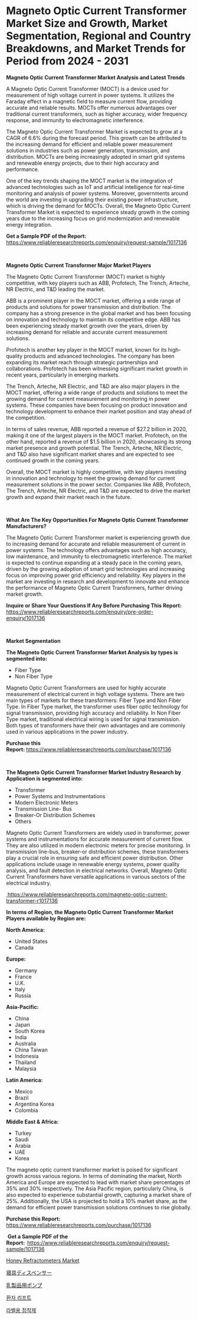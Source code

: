 <p><h1>Magneto Optic Current Transformer Market Size and Growth, Market Segmentation, Regional and Country Breakdowns, and Market Trends for Period from 2024 -  2031</h1></p><p><strong>Magneto Optic Current Transformer Market Analysis and Latest Trends</strong></p>
<p><p>A Magneto Optic Current Transformer (MOCT) is a device used for measurement of high voltage current in power systems. It utilizes the Faraday effect in a magnetic field to measure current flow, providing accurate and reliable results. MOCTs offer numerous advantages over traditional current transformers, such as higher accuracy, wider frequency response, and immunity to electromagnetic interference.</p><p>The Magneto Optic Current Transformer Market is expected to grow at a CAGR of 6.6% during the forecast period. This growth can be attributed to the increasing demand for efficient and reliable power measurement solutions in industries such as power generation, transmission, and distribution. MOCTs are being increasingly adopted in smart grid systems and renewable energy projects, due to their high accuracy and performance.</p><p>One of the key trends shaping the MOCT market is the integration of advanced technologies such as IoT and artificial intelligence for real-time monitoring and analysis of power systems. Moreover, governments around the world are investing in upgrading their existing power infrastructure, which is driving the demand for MOCTs. Overall, the Magneto Optic Current Transformer Market is expected to experience steady growth in the coming years due to the increasing focus on grid modernization and renewable energy integration.</p></p>
<p><strong>Get a Sample PDF of the Report:&nbsp;</strong> <a href="https://www.reliableresearchreports.com/enquiry/request-sample/1017136">https://www.reliableresearchreports.com/enquiry/request-sample/1017136</a></p>
<p>&nbsp;</p>
<p><strong>Magneto Optic Current Transformer Major Market Players</strong></p>
<p><p>The Magneto Optic Current Transformer (MOCT) market is highly competitive, with key players such as ABB, Profotech, The Trench, Arteche, NR Electric, and T&D leading the market. </p><p>ABB is a prominent player in the MOCT market, offering a wide range of products and solutions for power transmission and distribution. The company has a strong presence in the global market and has been focusing on innovation and technology to maintain its competitive edge. ABB has been experiencing steady market growth over the years, driven by increasing demand for reliable and accurate current measurement solutions.</p><p>Profotech is another key player in the MOCT market, known for its high-quality products and advanced technologies. The company has been expanding its market reach through strategic partnerships and collaborations. Profotech has been witnessing significant market growth in recent years, particularly in emerging markets.</p><p>The Trench, Arteche, NR Electric, and T&D are also major players in the MOCT market, offering a wide range of products and solutions to meet the growing demand for current measurement and monitoring in power systems. These companies have been focusing on product innovation and technology development to enhance their market position and stay ahead of the competition.</p><p>In terms of sales revenue, ABB reported a revenue of $27.2 billion in 2020, making it one of the largest players in the MOCT market. Profotech, on the other hand, reported a revenue of $1.5 billion in 2020, showcasing its strong market presence and growth potential. The Trench, Arteche, NR Electric, and T&D also have significant market shares and are expected to see continued growth in the coming years. </p><p>Overall, the MOCT market is highly competitive, with key players investing in innovation and technology to meet the growing demand for current measurement solutions in the power sector. Companies like ABB, Profotech, The Trench, Arteche, NR Electric, and T&D are expected to drive the market growth and expand their market reach in the future.</p></p>
<p>&nbsp;</p>
<p><strong>What Are The Key Opportunities For Magneto Optic Current Transformer Manufacturers?</strong></p>
<p><p>The Magneto Optic Current Transformer market is experiencing growth due to increasing demand for accurate and reliable measurement of current in power systems. The technology offers advantages such as high accuracy, low maintenance, and immunity to electromagnetic interference. The market is expected to continue expanding at a steady pace in the coming years, driven by the growing adoption of smart grid technologies and increasing focus on improving power grid efficiency and reliability. Key players in the market are investing in research and development to innovate and enhance the performance of Magneto Optic Current Transformers, further driving market growth.</p></p>
<p><strong>Inquire or Share Your Questions If Any Before Purchasing This Report:</strong> <a href="https://www.reliableresearchreports.com/enquiry/pre-order-enquiry/1017136">https://www.reliableresearchreports.com/enquiry/pre-order-enquiry/1017136</a></p>
<p>&nbsp;</p>
<p><strong>Market Segmentation</strong></p>
<p><strong>The Magneto Optic Current Transformer Market Analysis by types is segmented into:</strong></p>
<p><ul><li>Fiber Type</li><li>Non Fiber Type</li></ul></p>
<p><p>Magneto Optic Current Transformers are used for highly accurate measurement of electrical current in high voltage systems. There are two main types of markets for these transformers: Fiber Type and Non Fiber Type. In Fiber Type market, the transformer uses fiber optic technology for signal transmission, providing high accuracy and reliability. In Non Fiber Type market, traditional electrical wiring is used for signal transmission. Both types of transformers have their own advantages and are commonly used in various applications in the power industry.</p></p>
<p><strong>Purchase this Report:&nbsp;</strong><a href="https://www.reliableresearchreports.com/purchase/1017136">https://www.reliableresearchreports.com/purchase/1017136</a></p>
<p>&nbsp;</p>
<p><strong>The Magneto Optic Current Transformer Market Industry Research by Application is segmented into:</strong></p>
<p><ul><li>Transformer</li><li>Power Systems and Instrumentations</li><li>Modern Electronic Meters</li><li>Transmission Line- Bus</li><li>Breaker-Or Distribution Schemes</li><li>Others</li></ul></p>
<p><p>Magneto Optic Current Transformers are widely used in transformer, power systems and instrumentations for accurate measurement of current flow. They are also utilized in modern electronic meters for precise monitoring. In transmission line-bus, breaker-or distribution schemes, these transformers play a crucial role in ensuring safe and efficient power distribution. Other applications include usage in renewable energy systems, power quality analysis, and fault detection in electrical networks. Overall, Magneto Optic Current Transformers have versatile applications in various sectors of the electrical industry.</p></p>
<p><a href="https://www.reliableresearchreports.com/magneto-optic-current-transformer-r1017136">&nbsp;https://www.reliableresearchreports.com/magneto-optic-current-transformer-r1017136</a></p>
<p><strong>In terms of Region, the Magneto Optic Current Transformer Market Players available by Region are:</strong></p>
<p>
    <p> <strong> North America: </strong>
        <ul>
            <li>United States</li>
            <li>Canada</li>
        </ul>
        </p> 
    <p> <strong> Europe: </strong>
        <ul>
            <li>Germany</li>
            <li>France</li>
            <li>U.K.</li>
            <li>Italy</li>
            <li>Russia</li>
        </ul>
        </p> 
    <p> <strong> Asia-Pacific: </strong>
        <ul>
            <li>China</li>
            <li>Japan</li>
            <li>South Korea</li>
            <li>India</li>
            <li>Australia</li>
            <li>China Taiwan</li>
            <li>Indonesia</li>
            <li>Thailand</li>
            <li>Malaysia</li>
        </ul>
        </p> 
    <p> <strong> Latin America: </strong>
        <ul>
            <li>Mexico</li>
            <li>Brazil</li>
            <li>Argentina Korea</li>
            <li>Colombia</li>
        </ul>
        </p> 
    <p> <strong> Middle East & Africa: </strong>
        <ul>
            <li>Turkey</li>
            <li>Saudi</li>
            <li>Arabia</li>
            <li>UAE</li>
            <li>Korea</li>
        </ul>
    </p>
    </p>
<p><p>The magneto optic current transformer market is poised for significant growth across various regions. In terms of dominating the market, North America and Europe are expected to lead with market share percentages of 35% and 30% respectively. The Asia Pacific region, particularly China, is also expected to experience substantial growth, capturing a market share of 25%. Additionally, the USA is projected to hold a 10% market share, as the demand for efficient power transmission solutions continues to rise globally.</p></p>
<p><strong>Purchase this Report: </strong><a href="https://www.reliableresearchreports.com/purchase/1017136">https://www.reliableresearchreports.com/purchase/1017136</a></p>
<p>&nbsp;<strong>Get a Sample PDF of the Report:&nbsp;&nbsp;</strong><a href="https://www.reliableresearchreports.com/enquiry/request-sample/1017136">https://www.reliableresearchreports.com/enquiry/request-sample/1017136</a></p>
<p><strong></strong></p>
<p><p><a href="https://github.com/vimar16th/Market-Research-Report-List-4/blob/main/honey-refractometers-market.md">Honey Refractometers Market</a></p><p><a href="https://medium.com/@saigekulas/%E5%AF%9D%E5%85%B7%E3%83%87%E3%82%A3%E3%82%B9%E3%83%9A%E3%83%B3%E3%82%B5%E3%83%BC%E5%B8%82%E5%A0%B4-%E5%B8%82%E5%A0%B4%E3%82%B7%E3%82%A7%E3%82%A2-%E5%B8%82%E5%A0%B4%E5%8B%95%E5%90%91-%E3%81%8A%E3%82%88%E3%81%B3%E5%B0%86%E6%9D%A5%E3%81%AE%E6%88%90%E9%95%B7%E3%81%AE%E6%8E%A2%E7%B4%A2-a5c86320a0d4">寝具ディスペンサー</a></p><p><a href="https://github.com/CloydAbbott2023/Market-Research-Report-List-1/blob/main/398876134820.md">乳製品用ポンプ</a></p><p><a href="https://github.com/royErdmtyan906778/Market-Research-Report-List-1/blob/main/182688932071.md">환자 리프트</a></p><p><a href="https://medium.com/@aidenreinger/%EB%9D%BC%EB%B2%A8%EC%9A%A9-%EC%A0%91%EC%B0%A9%EC%A0%9C-%EC%8B%9C%EC%9E%A5-%EA%B7%9C%EB%AA%A8-%EB%B0%8F-%EC%8B%9C%EC%9E%A5-%EB%8F%99%ED%96%A5-%EC%99%84%EC%A0%84%ED%95%9C-%EC%82%B0%EC%97%85-%EA%B0%9C%EC%9A%94-2024%EB%85%84%EB%B6%80%ED%84%B0-2031%EB%85%84%EA%B9%8C%EC%A7%80-f4b3ffb1c582">라벨용 접착제</a></p></p>